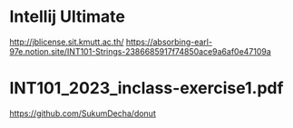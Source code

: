 # Intellij Ultimate
http://jblicense.sit.kmutt.ac.th/ https://absorbing-earl-97e.notion.site/INT101-Strings-2386685917f74850ace9a6af0e47109a 
# INT101_2023_inclass-exercise1.pdf
https://github.com/SukumDecha/donut
